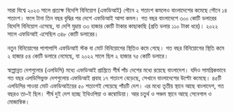 সারা বিশ্বে ২০২৩ সালে প্রত্যক্ষ বিদেশি বিনিয়োগ (এফডিআই) পৌনে ২ শতাংশ কমলেও বাংলাদেশের কমেছে পৌনে ১৪ শতাংশ। ফলে টানা তিন বছর বৃদ্ধির পর দেশে এফডিআই আসা কমল। গত বছর বাংলাদেশে ৩০০ কোটি ডলারের বিদেশি বিনিয়োগ এসেছে, যা দেশি মুদ্রায় ৩৩ হাজার কোটি টাকার কাছাকাছি (প্রতি ডলার ১১০ টাকা ধরে)। ২০২২ সালে এফডিআই এসেছিল ৩৪৮ কোটি ডলারের।

নতুন বিনিয়োগের পাশাপাশি এফডিআই স্টক বা মোট বিনিয়োগের স্থিতিও কমে গেছে। গত বছর বিনিয়োগের স্থিতি কমে ২ হাজার ৫৪ কোটি ডলারে নেমেছে, যা ২০২২ সালে ছিল ২ হাজার ৭৫ কোটি ডলারে।

স্বল্পোন্নত দেশগুলোর (এলডিসি) মধ্যে এফডিআই প্রাপ্তিতে শীর্ষ পাঁচ দেশের মধ্যে রয়েছে বাংলাদেশ। যদিও সামগ্রিকভাবে গত বছর এলডিসিভুক্ত দেশগুলোয় এফডিআই প্রবাহ ১৭ শতাংশ বেড়েছে, সেখানে বাংলাদেশের উল্টো কমেছে। ৪৫টি এলডিসির পাওয়া মোট এফডিআইয়ের ৫০ শতাংশই পেয়েছে পাঁচটি দেশ। এর মধ্যে তৃতীয় স্থানে আছে বাংলাদেশ, গত বছরও তা–ই ছিল। শীর্ষ দুই দেশ হচ্ছে ইথিওপিয়া ও কম্বোডিয়া। আর চতুর্থ ও পঞ্চম স্থানে আছে সেনেগাল ও মোজাম্বিক।

